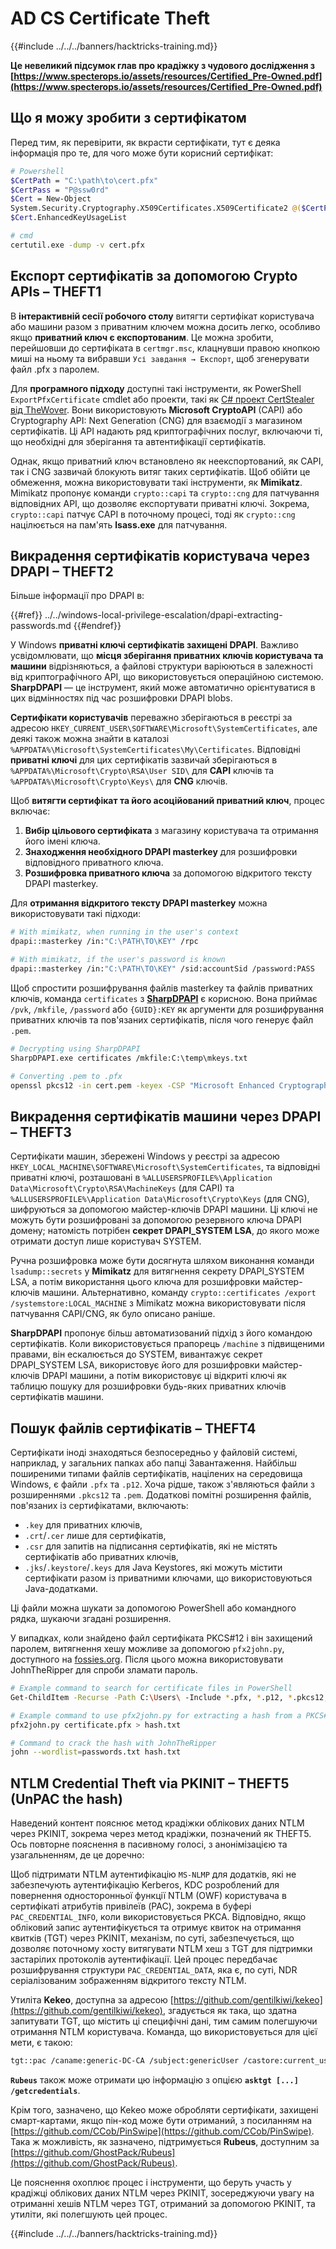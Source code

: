 # AD CS Certificate Theft

{{#include ../../../banners/hacktricks-training.md}}

**Це невеликий підсумок глав про крадіжку з чудового дослідження з [https://www.specterops.io/assets/resources/Certified_Pre-Owned.pdf](https://www.specterops.io/assets/resources/Certified_Pre-Owned.pdf)**

## Що я можу зробити з сертифікатом

Перед тим, як перевірити, як вкрасти сертифікати, тут є деяка інформація про те, для чого може бути корисний сертифікат:
```bash
# Powershell
$CertPath = "C:\path\to\cert.pfx"
$CertPass = "P@ssw0rd"
$Cert = New-Object
System.Security.Cryptography.X509Certificates.X509Certificate2 @($CertPath, $CertPass)
$Cert.EnhancedKeyUsageList

# cmd
certutil.exe -dump -v cert.pfx
```
## Експорт сертифікатів за допомогою Crypto APIs – THEFT1

В **інтерактивній сесії робочого столу** витягти сертифікат користувача або машини разом з приватним ключем можна досить легко, особливо якщо **приватний ключ є експортованим**. Це можна зробити, перейшовши до сертифіката в `certmgr.msc`, клацнувши правою кнопкою миші на ньому та вибравши `Усі завдання → Експорт`, щоб згенерувати файл .pfx з паролем.

Для **програмного підходу** доступні такі інструменти, як PowerShell `ExportPfxCertificate` cmdlet або проекти, такі як [C# проект CertStealer від TheWover](https://github.com/TheWover/CertStealer). Вони використовують **Microsoft CryptoAPI** (CAPI) або Cryptography API: Next Generation (CNG) для взаємодії з магазином сертифікатів. Ці API надають ряд криптографічних послуг, включаючи ті, що необхідні для зберігання та автентифікації сертифікатів.

Однак, якщо приватний ключ встановлено як неекспортований, як CAPI, так і CNG зазвичай блокують витяг таких сертифікатів. Щоб обійти це обмеження, можна використовувати такі інструменти, як **Mimikatz**. Mimikatz пропонує команди `crypto::capi` та `crypto::cng` для патчування відповідних API, що дозволяє експортувати приватні ключі. Зокрема, `crypto::capi` патчує CAPI в поточному процесі, тоді як `crypto::cng` націлюється на пам'ять **lsass.exe** для патчування.

## Викрадення сертифікатів користувача через DPAPI – THEFT2

Більше інформації про DPAPI в:

{{#ref}}
../../windows-local-privilege-escalation/dpapi-extracting-passwords.md
{{#endref}}

У Windows **приватні ключі сертифікатів захищені DPAPI**. Важливо усвідомлювати, що **місця зберігання приватних ключів користувача та машини** відрізняються, а файлові структури варіюються в залежності від криптографічного API, що використовується операційною системою. **SharpDPAPI** — це інструмент, який може автоматично орієнтуватися в цих відмінностях під час розшифровки DPAPI blobs.

**Сертифікати користувачів** переважно зберігаються в реєстрі за адресою `HKEY_CURRENT_USER\SOFTWARE\Microsoft\SystemCertificates`, але деякі також можна знайти в каталозі `%APPDATA%\Microsoft\SystemCertificates\My\Certificates`. Відповідні **приватні ключі** для цих сертифікатів зазвичай зберігаються в `%APPDATA%\Microsoft\Crypto\RSA\User SID\` для **CAPI** ключів та `%APPDATA%\Microsoft\Crypto\Keys\` для **CNG** ключів.

Щоб **витягти сертифікат та його асоційований приватний ключ**, процес включає:

1. **Вибір цільового сертифіката** з магазину користувача та отримання його імені ключа.
2. **Знаходження необхідного DPAPI masterkey** для розшифровки відповідного приватного ключа.
3. **Розшифровка приватного ключа** за допомогою відкритого тексту DPAPI masterkey.

Для **отримання відкритого тексту DPAPI masterkey** можна використовувати такі підходи:
```bash
# With mimikatz, when running in the user's context
dpapi::masterkey /in:"C:\PATH\TO\KEY" /rpc

# With mimikatz, if the user's password is known
dpapi::masterkey /in:"C:\PATH\TO\KEY" /sid:accountSid /password:PASS
```
Щоб спростити розшифрування файлів masterkey та файлів приватних ключів, команда `certificates` з [**SharpDPAPI**](https://github.com/GhostPack/SharpDPAPI) є корисною. Вона приймає `/pvk`, `/mkfile`, `/password` або `{GUID}:KEY` як аргументи для розшифрування приватних ключів та пов'язаних сертифікатів, після чого генерує файл `.pem`.
```bash
# Decrypting using SharpDPAPI
SharpDPAPI.exe certificates /mkfile:C:\temp\mkeys.txt

# Converting .pem to .pfx
openssl pkcs12 -in cert.pem -keyex -CSP "Microsoft Enhanced Cryptographic Provider v1.0" -export -out cert.pfx
```
## Викрадення сертифікатів машини через DPAPI – THEFT3

Сертифікати машин, збережені Windows у реєстрі за адресою `HKEY_LOCAL_MACHINE\SOFTWARE\Microsoft\SystemCertificates`, та відповідні приватні ключі, розташовані в `%ALLUSERSPROFILE%\Application Data\Microsoft\Crypto\RSA\MachineKeys` (для CAPI) та `%ALLUSERSPROFILE%\Application Data\Microsoft\Crypto\Keys` (для CNG), шифруються за допомогою майстер-ключів DPAPI машини. Ці ключі не можуть бути розшифровані за допомогою резервного ключа DPAPI домену; натомість потрібен **секрет DPAPI_SYSTEM LSA**, до якого може отримати доступ лише користувач SYSTEM.

Ручна розшифровка може бути досягнута шляхом виконання команди `lsadump::secrets` у **Mimikatz** для витягнення секрету DPAPI_SYSTEM LSA, а потім використання цього ключа для розшифровки майстер-ключів машини. Альтернативно, команду `crypto::certificates /export /systemstore:LOCAL_MACHINE` з Mimikatz можна використовувати після патчування CAPI/CNG, як було описано раніше.

**SharpDPAPI** пропонує більш автоматизований підхід з його командою сертифікатів. Коли використовується прапорець `/machine` з підвищеними правами, він ескалюється до SYSTEM, вивантажує секрет DPAPI_SYSTEM LSA, використовує його для розшифровки майстер-ключів DPAPI машини, а потім використовує ці відкриті ключі як таблицю пошуку для розшифровки будь-яких приватних ключів сертифікатів машини.

## Пошук файлів сертифікатів – THEFT4

Сертифікати іноді знаходяться безпосередньо у файловій системі, наприклад, у загальних папках або папці Завантаження. Найбільш поширеними типами файлів сертифікатів, націлених на середовища Windows, є файли `.pfx` та `.p12`. Хоча рідше, також з'являються файли з розширеннями `.pkcs12` та `.pem`. Додаткові помітні розширення файлів, пов'язаних із сертифікатами, включають:

- `.key` для приватних ключів,
- `.crt`/`.cer` лише для сертифікатів,
- `.csr` для запитів на підписання сертифікатів, які не містять сертифікатів або приватних ключів,
- `.jks`/`.keystore`/`.keys` для Java Keystores, які можуть містити сертифікати разом із приватними ключами, що використовуються Java-додатками.

Ці файли можна шукати за допомогою PowerShell або командного рядка, шукаючи згадані розширення.

У випадках, коли знайдено файл сертифіката PKCS#12 і він захищений паролем, витягнення хешу можливе за допомогою `pfx2john.py`, доступного на [fossies.org](https://fossies.org/dox/john-1.9.0-jumbo-1/pfx2john_8py_source.html). Після цього можна використовувати JohnTheRipper для спроби зламати пароль.
```bash
# Example command to search for certificate files in PowerShell
Get-ChildItem -Recurse -Path C:\Users\ -Include *.pfx, *.p12, *.pkcs12, *.pem, *.key, *.crt, *.cer, *.csr, *.jks, *.keystore, *.keys

# Example command to use pfx2john.py for extracting a hash from a PKCS#12 file
pfx2john.py certificate.pfx > hash.txt

# Command to crack the hash with JohnTheRipper
john --wordlist=passwords.txt hash.txt
```
## NTLM Credential Theft via PKINIT – THEFT5 (UnPAC the hash)

Наведений контент пояснює метод крадіжки облікових даних NTLM через PKINIT, зокрема через метод крадіжки, позначений як THEFT5. Ось повторне пояснення в пасивному голосі, з анонімізацією та узагальненням, де це доречно:

Щоб підтримати NTLM аутентифікацію `MS-NLMP` для додатків, які не забезпечують аутентифікацію Kerberos, KDC розроблений для повернення односторонньої функції NTLM (OWF) користувача в сертифікаті атрибутів привілеїв (PAC), зокрема в буфері `PAC_CREDENTIAL_INFO`, коли використовується PKCA. Відповідно, якщо обліковий запис аутентифікується та отримує квиток на отримання квитків (TGT) через PKINIT, механізм, по суті, забезпечується, що дозволяє поточному хосту витягувати NTLM хеш з TGT для підтримки застарілих протоколів аутентифікації. Цей процес передбачає розшифрування структури `PAC_CREDENTIAL_DATA`, яка є, по суті, NDR серіалізованим зображенням відкритого тексту NTLM.

Утиліта **Kekeo**, доступна за адресою [https://github.com/gentilkiwi/kekeo](https://github.com/gentilkiwi/kekeo), згадується як така, що здатна запитувати TGT, що містить ці специфічні дані, тим самим полегшуючи отримання NTLM користувача. Команда, що використовується для цієї мети, є такою:
```bash
tgt::pac /caname:generic-DC-CA /subject:genericUser /castore:current_user /domain:domain.local
```
**`Rubeus`** також може отримати цю інформацію з опцією **`asktgt [...] /getcredentials`**.

Крім того, зазначено, що Kekeo може обробляти сертифікати, захищені смарт-картами, якщо пін-код може бути отриманий, з посиланням на [https://github.com/CCob/PinSwipe](https://github.com/CCob/PinSwipe). Така ж можливість, як зазначено, підтримується **Rubeus**, доступним за [https://github.com/GhostPack/Rubeus](https://github.com/GhostPack/Rubeus).

Це пояснення охоплює процес і інструменти, що беруть участь у крадіжці облікових даних NTLM через PKINIT, зосереджуючи увагу на отриманні хешів NTLM через TGT, отриманий за допомогою PKINIT, та утиліти, які полегшують цей процес.

{{#include ../../../banners/hacktricks-training.md}}
